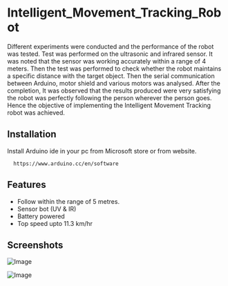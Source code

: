 # Intelligent_Movement_Tracking_Robot

Different experiments were conducted and the performance of the robot was tested. Test was performed on the ultrasonic and infrared sensor. It was noted that the sensor was working accurately within a range of 4 meters. Then the test was performed  to check whether the robot maintains a specific distance with the target object. Then the serial communication between Arduino, motor shield and various motors was analysed. After the completion, It was observed that the results produced were very satisfying the robot was perfectly following the person wherever the person goes. Hence the objective of implementing the Intelligent Movement Tracking robot was achieved.

## Installation

Install Arduino ide in your pc from Microsoft store or from website.

```http
  https://www.arduino.cc/en/software
```
    
## Features

- Follow within the range of 5 metres.
- Sensor bot (UV & IR)
- Battery powered 
- Top speed upto 11.3 km/hr


## Screenshots

![Image](https://github.com/arun2002k/Intelligent_Movement_Tracking_Robot/assets/85438554/967ef079-7502-457d-96a2-2a81a4bcf945)

![Image](https://github.com/arun2002k/Intelligent_Movement_Tracking_Robot/assets/85438554/68719d7b-1e5d-4508-9614-0e0746f8ea0a)


